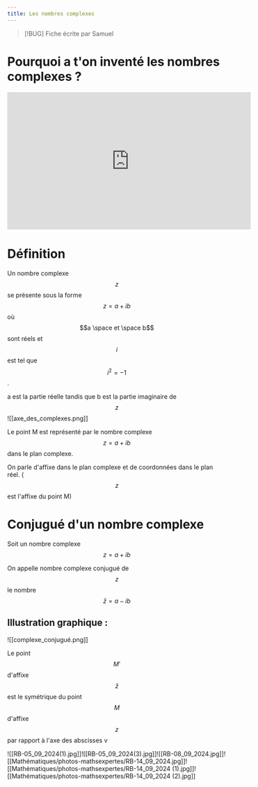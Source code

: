 ```yaml
---
title: Les nombres complexes
---
```


> [!BUG] Fiche écrite par Samuel

# Pourquoi a t'on inventé les nombres complexes ?

<iframe width="560" height="315" src="https://www.youtube.com/embed/M-qGTSL2yzM?si=wPzHb7v51AKxhZdb" title="YouTube video player" frameborder="0" allow="accelerometer; autoplay; clipboard-write; encrypted-media; gyroscope; picture-in-picture; web-share" referrerpolicy="strict-origin-when-cross-origin" allowfullscreen></iframe>

# Définition

Un nombre complexe $$z$$ se présente sous la forme $$z=a+i b$$ où $$a \space et \space b$$ sont réels et $$i$$ est tel que $$i^2=-1$$.

a est la partie réelle tandis que b est la partie imaginaire de $$z$$![[axe_des_complexes.png]]

Le point M est représenté par le nombre complexe $$z=a+i b$$ dans le plan complexe.

On parle d'affixe dans le plan complexe et de coordonnées dans le plan réel. ($$z$$ est l'affixe du point M)

# Conjugué d'un nombre complexe

Soit un nombre complexe $$z=a+i b$$

On appelle nombre complexe conjugué de $$z$$ le nombre $$\bar z = a - ib$$
## Illustration graphique :

![[complexe_conjugué.png]]

Le point $$M'$$d'affixe $$\bar z$$ est le symétrique du point $$M$$ d'affixe $$z$$ par rapport à l'axe des abscisses v

![[RB-05_09_2024(1).jpg]]![[RB-05_09_2024(3).jpg]]![[RB-08_09_2024.jpg]]![[Mathématiques/photos-mathsexpertes/RB-14_09_2024.jpg]]![[Mathématiques/photos-mathsexpertes/RB-14_09_2024 (1).jpg]]![[Mathématiques/photos-mathsexpertes/RB-14_09_2024 (2).jpg]]